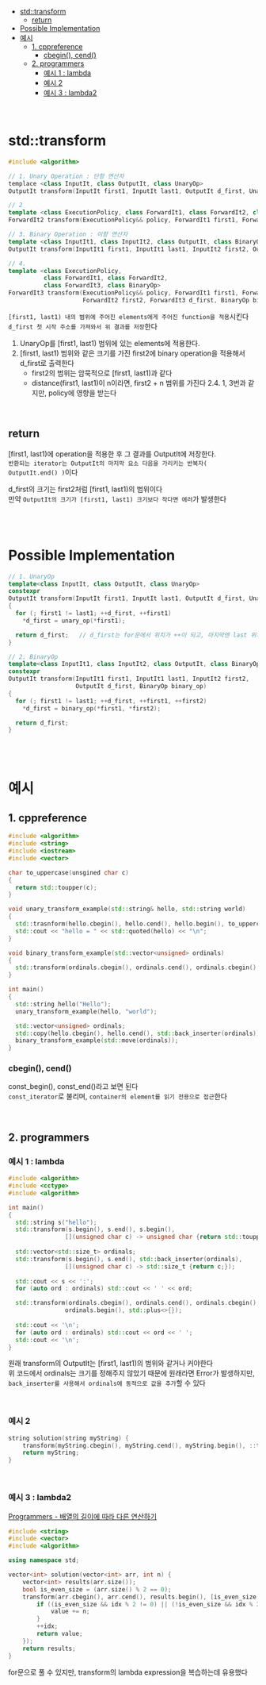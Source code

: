- [std::transform](#stdtransform)
  - [return](#return)
- [Possible Implementation](#possible-implementation)
- [예시](#예시)
  - [1. cppreference](#1-cppreference)
    - [cbegin(), cend()](#cbegin-cend)
  - [2. programmers](#2-programmers)
    - [예시 1 : lambda](#예시-1--lambda)
    - [예시 2](#예시-2)
    - [예시 3 : lambda2](#예시-3--lambda2)

<br>

# std::transform
```cpp
#include <algorithm>

// 1. Unary Operation : 단항 연산자
templace <class InputIt, class OutputIt, class UnaryOp>
OutputIt transform(InputIt first1, InputIt last1, OutputIt d_first, UnaryOp unary_op);

// 2
template <class ExecutionPolicy, class ForwardIt1, class ForwardIt2, class UnaryOp>
ForwardIt2 transform(ExecutionPolicy&& policy, ForwardIt1 first1, ForwardIt1 last1, ForwardIt2 d_first, UnaryOp unary_op);

// 3. Binary Operation : 이항 연산자
template <class InputIt1, class InputIt2, class OutputIt, class BinaryOp>
OutputIt transform(InputIt1 first1, InputIt1 last1, InputIt2 first2, OutputIt d_first, BinaryOp binary_op);

// 4.
template <class ExecutionPolicy, 
          class ForwardIt1, class ForwardIt2, 
          class ForwardIt3, class BinaryOp>
ForwardIt3 transform(ExecutionPolicy&& policy, ForwardIt1 first1, ForwardIt1 last1, 
                     ForwardIt2 first2, ForwardIt3 d_first, BinaryOp binary_op);

```
`[first1, last1) 내의 범위에 주어진 elements에게 주어진 function을 적용`시킨다<br>
`d_first 첫 시작 주소를 가져와서 위 결과를 저장`한다<br>

1. UnaryOp를 [first1, last1) 범위에 있는 elements에 적용한다.
3. [first1, last1) 범위와 같은 크기를 가진 first2에 binary operation을 적용해서 d_first로 출력한다
   - first2의 범위는 암묵적으로 [first1, last1)과 같다
   - distance(first1, last1)이 n이라면, first2 + n 범위를 가진다
2.4. 1, 3번과 같지만, policy에 영향을 받는다

<br>

## return
[first1, last1)에 operation을 적용한 후 그 결과를 OutputIt에 저장한다.<br>
`반환되는 iterator는 OutputIt의 마지막 요소 다음을 가리키는 반복자( OutputIt.end() )`이다<br>

d_first의 크기는 first2처럼 [first1, last1)의 범위이다<br>
만약 `OutputIt의 크기가 [first1, last1) 크기보다 작다면 에러`가 발생한다<br>

<br>
<br>

# Possible Implementation
```cpp
// 1. UnaryOp
template<class InputIt, class OutputIt, class UnaryOp>
constexpr
OutputIt transform(InputIt first1, InputIt last1, OutputIt d_first, UnaryOp unary_op)
{
  for (; first1 != last1; ++d_first, ++first1)
    *d_first = unary_op(*first1);

  return d_first;   // d_first는 for문에서 위치가 ++이 되고, 마지막엔 last 위치이다
}

// 2. BinaryOp
template<class InputIt1, class InputIt2, class OutputIt, class BinaryOp>
constexpr
OutputIt transform(InputIt1 first1, InputIt1 last1, InputIt2 first2,
                   OutputIt d_first, BinaryOp binary_op)
{
  for (; first1 != last1; ++d_first, ++first1, ++first2)
    *d_first = binary_op(*first1, *first2);

  return d_first;
}
```

<br>
<br>

# 예시
## 1. cppreference
```cpp
#include <algorithm>
#include <string>
#include <iostream>
#include <vector>

char to_uppercase(unsgined char c)
{
  return std::toupper(c);
}

void unary_transform_example(std::string& hello, std::string world)
{
  std::trasnform(hello.cbegin(), hello.cend(), hello.begin(), to_uppercase);
  std::cout << "hello = " << std::quoted(hello) << "\n";
}

void binary_transform_example(std::vector<unsigned> ordinals)
{
  std::transform(ordinals.cbegin(), ordinals.cend(), ordinals.cbegin(), ordinals.begin(), std::plus<>{});
}

int main()
{
  std::string hello("Hello");
  unary_transform_example(hello, "world");

  std::vector<unsigned> ordinals;
  std::copy(hello.cbegin(), hello.cend(), std::back_inserter(ordinals));
  binary_transform_example(std::move(ordinals));
}
```

### cbegin(), cend()
const_begin(), const_end()라고 보면 된다<br>
`const_iterator`로 불리며, `container의 element를 읽기 전용으로 접근`한다<br>

<br>

## 2. programmers

### 예시 1 : lambda
```cpp
#include <algorithm>
#include <cctype>
#include <algorithm>

int main()
{
  std::string s("hello");
  std::transform(s.begin(), s.end(), s.begin(),
                [](unsigned char c) -> unsigned char {return std::toupper(c);});
  
  std::vector<std::size_t> ordinals;
  std::transform(s.begin(), s.end(), std::back_inserter(ordinals),
                [](unsigned char c) -> std::size_t {return c;});
  
  std::cout << s << ':';
  for (auto ord : ordinals) std::cout << ' ' << ord;

  std::transform(ordinals.cbegin(), ordinals.cend(), ordinals.cbegin(),
                ordinals.begin(), std::plus<>{});
  
  std::cout << '\n';
  for (auto ord : ordinals) std::cout << ord << ' ';
  std::cout << '\n';
}
```
원래 transform의 OutputIt는 [first1, last1)의 범위와 같거나 커야한다<br>
위 코드에서 ordinals는 크기를 정해주지 않았기 때문에 원래라면 Error가 발생하지만, `back_inserter를 사용해서 ordinals에 동적으로 값을 추가`할 수 있다<br>

<br>

### 예시 2
```cpp
string solution(string myString) {
    transform(myString.cbegin(), myString.cend(), myString.begin(), ::tolower);
    return myString;
}
```

<br>

### 예시 3 : lambda2
[ Programmers - 배열의 길이에 따라 다른 연산하기](https://school.programmers.co.kr/learn/courses/30/lessons/181854)<br>
```cpp
#include <string>
#include <vector>
#include <algorithm>

using namespace std;

vector<int> solution(vector<int> arr, int n) {
    vector<int> results(arr.size());
    bool is_even_size = (arr.size() % 2 == 0);
    transform(arr.cbegin(), arr.cend(), results.begin(), [is_even_size, n, idx = 0](int value) mutable {
        if ((is_even_size && idx % 2 != 0) || (!is_even_size && idx % 2 == 0)) {
            value += n;
        }
        ++idx;
        return value;
    });
    return results;
}
```
for문으로 풀 수 있지만, transform의 lambda expression을 복습하는데 유용했다<br>